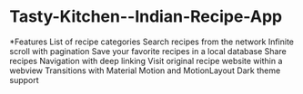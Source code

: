 # Tasty-Kitchen--Indian-Recipe-App

*Features
List of recipe categories
Search recipes from the network
Infinite scroll with pagination
Save your favorite recipes in a local database
Share recipes
Navigation with deep linking
Visit original recipe website within a webview
Transitions with Material Motion and MotionLayout
Dark theme support
